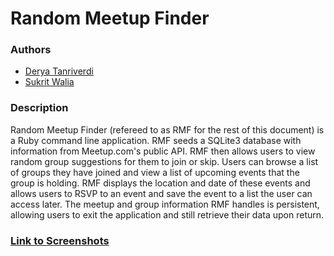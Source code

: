 # Random Meetup Finder

### Authors
  * [Derya Tanriverdi](https://github.com/deryatanriverdi88)
  * [Sukrit Walia](https://github.com/wukrit)

### Description
  Random Meetup Finder (refereed to as RMF for the rest of this document) is a Ruby command line application. RMF seeds a SQLite3 database with information from Meetup.com's public API. RMF then allows users to view random group suggestions for them to join or skip. Users can browse a list of groups they have joined and view a list of upcoming events that the group is holding. RMF displays the location and date of these events and allows users to RSVP to an event and save the event to a list the user can access later. The meetup and group information RMF handles is persistent, allowing users to exit the application and still retrieve their data upon return.

### [Link to Screenshots]()
